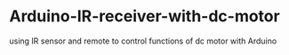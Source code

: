 # Arduino-IR-receiver-with-dc-motor
using IR sensor and remote to control functions of dc motor with Arduino
